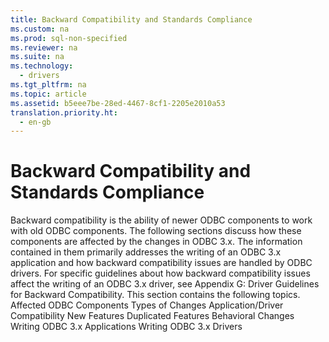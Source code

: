 ```yaml
---
title: Backward Compatibility and Standards Compliance
ms.custom: na
ms.prod: sql-non-specified
ms.reviewer: na
ms.suite: na
ms.technology: 
  - drivers
ms.tgt_pltfrm: na
ms.topic: article
ms.assetid: b5eee7be-28ed-4467-8cf1-2205e2010a53
translation.priority.ht: 
  - en-gb
---
```

# Backward Compatibility and Standards Compliance
<?xml version="1.0" encoding="utf-8"?>
<developerConceptualDocument xmlns="http://ddue.schemas.microsoft.com/authoring/2003/5" xmlns:xlink="http://www.w3.org/1999/xlink" xmlns:xsi="http://www.w3.org/2001/XMLSchema-instance" xsi:schemaLocation="http://ddue.schemas.microsoft.com/authoring/2003/5 http://dduestorage.blob.core.windows.net/ddueschema/developer.xsd">
  <introduction>
    <para>Backward compatibility is the ability of newer ODBC components to work with old ODBC components. The following sections discuss how these components are affected by the changes in ODBC 3<legacyItalic>.x</legacyItalic>. The information contained in them primarily addresses the writing of an ODBC 3<legacyItalic>.x</legacyItalic> application and how backward compatibility issues are handled by ODBC drivers. For specific guidelines about how backward compatibility issues affect the writing of an ODBC 3<legacyItalic>.x</legacyItalic> driver, see <legacyLink xlink:href="911cd335-f2c0-4d03-9739-1078308a678a">Appendix G: Driver Guidelines for Backward Compatibility</legacyLink>.</para>
    <para>This section contains the following topics.  </para>
    <list class="bullet">
      <listItem>
        <para>             <legacyLink xlink:href="71fa6ea4-007c-4c2b-b5af-2cec6ea79b58">Affected ODBC Components</legacyLink>           </para>
      </listItem>
      <listItem>
        <para>             <legacyLink xlink:href="6a7db81a-20aa-4915-aed8-429711a36f49">Types of Changes</legacyLink>           </para>
      </listItem>
      <listItem>
        <para>             <legacyLink xlink:href="23ed7f5e-e945-4c36-9dbc-e0f93b6d23c5">Application/Driver Compatibility</legacyLink>           </para>
      </listItem>
      <listItem>
        <para>             <legacyLink xlink:href="a8fcdd00-6cb3-4871-9489-6018b3d0d65f">New Features</legacyLink>           </para>
      </listItem>
      <listItem>
        <para>             <legacyLink xlink:href="641b16bc-f791-46d8-b093-31736473fe3d">Duplicated Features</legacyLink>           </para>
      </listItem>
      <listItem>
        <para>             <legacyLink xlink:href="a17ae701-6ab6-4eaf-9e46-d3b9cd0a3a67">Behavioral Changes</legacyLink>           </para>
      </listItem>
      <listItem>
        <para>             <legacyLink xlink:href="19c54fc5-9dd6-49b6-8c9f-a38961b40a65">Writing ODBC 3.x Applications</legacyLink>           </para>
      </listItem>
      <listItem>
        <para>             <legacyLink xlink:href="9b75f59b-623f-4711-9ca2-e751b3622e00">Writing ODBC 3.x Drivers</legacyLink>           </para>
      </listItem>
    </list>
  </introduction>
  <relatedTopics />
</developerConceptualDocument>
